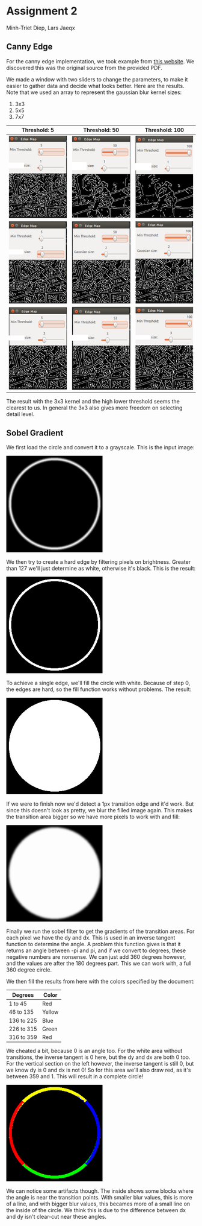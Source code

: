 # Assignment 2

Minh-Triet Diep, Lars Jaeqx

## Canny Edge

For the canny edge implementation, we took example from [this website](http://aishack.in/tutorials/implementing-canny-edges-scratch/). We discovered this was the original source from the provided PDF.

We made a window with two sliders to change the parameters, to make it easier to gather data and decide what looks better. Here are the results. Note that we used an array to represent the gaussian blur kernel sizes:

1. 3x3
2. 5x5
3. 7x7


|Threshold: 5|Threshold: 50|Threshold: 100|
|------------|-------------|--------------|
|![x](./can3_0.png)|![x](./can3_1.png)|![x](./can3_2.png)|
|![x](./can5_0.png)|![x](./can5_1.png)|![x](./can5_2.png)|
|![x](./can7_0.png)|![x](./can7_1.png)|![x](./can7_2.png)|

The result with the 3x3 kernel and the high lower threshold seems the clearest to us. In general the 3x3 also gives more freedom on selecting detail level.

## Sobel Gradient
We first load the circle and convert it to a grayscale. This is the input image:

![Input](./sobel_input.png)

We then  try to create a hard edge by filtering pixels on brightness. Greater than 127 we'll just determine as white, otherwise it's black. This is the result:

![Step 0](./sobel_step0.png)

To achieve a single edge, we'll fill the circle with white. Because of step 0, the edges are hard, so the fill function works without problems. The result:

![Step 1](./sobel_step1.png)

If we were to finish now we'd detect a 1px transition edge and it'd work. But since this doesn't look as pretty, we blur the filled image again. This makes the transition area bigger so we have more pixels to work with and fill:

![Step 2](./sobel_step2.png)

Finally we run the sobel filter to get the gradients of the transition areas. For each pixel we have the dy and dx. This is used in an inverse tangent function to determine the angle. A problem this function gives is that it returns an angle between -pi and pi, and if we convert to degrees, these negative numbers are nonsense. We can just add 360 degrees however, and the values are after the 180 degrees part. This we can work with, a full 360 degree circle.

We then fill the results from here with the colors specified by the document:

|Degrees    | Color  |
|-----------|--------|
|1 to 45    | Red    |
|46 to 135  | Yellow |
|136 to 225 | Blue   |
|226 to 315 | Green  |
|316 to 359 | Red    |

We cheated a bit, because 0 is an angle too. For the white area without transitions, the inverse tangent is 0 here, but the dy and dx are both 0 too. For the vertical section on the left however, the inverse tangent is still 0, but we know dy is 0 and dx is not 0! So for this area we'll also draw red, as it's between 359 and 1. This will result in a complete circle!

![Output](./sobel_res.png)

We can notice some artifacts though. The inside shows some blocks where the angle is near the transition points. With smaller blur values, this is more of a line, and with bigger blur values, this becames more of a small line on the inside of the circle. We think this is due to the difference between dx and dy isn't clear-cut near these angles.

